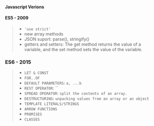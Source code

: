 #### Javascript Verions

#### ES5 - 2009
> - `'use strict'`
> - new array methods
> - JSON suport: parse(), stringify()
> - getters and setters: The get method returns the value of a variable, and the set method sets the value of the variable.

### ES6 - 2015
> - `LET & CONST`
> - `FOR..OF`
> - `DEFAULT PARAMETERS`: `a, ...b`
> - `REST OPERATOR`: ``
> - `SPREAD OPERATOR`: `split the contents of an array.`
> - `DESTRUCTURING`: `unpacking values from an array or an object`
> - `TEMPLATE LITERALS/STRINGS`
> - `ARROW FUNCTIONS`
> - `PROMISES`
> - `CLASSES`

